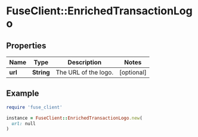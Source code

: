 # FuseClient::EnrichedTransactionLogo

## Properties

| Name | Type | Description | Notes |
| ---- | ---- | ----------- | ----- |
| **url** | **String** | The URL of the logo. | [optional] |

## Example

```ruby
require 'fuse_client'

instance = FuseClient::EnrichedTransactionLogo.new(
  url: null
)
```

